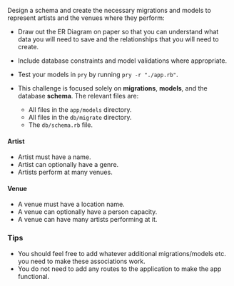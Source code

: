 Design a schema and create the necessary migrations and models to represent artists and the venues where they perform:
* Draw out the ER Diagram on paper so that you can understand what data you will need to save and the relationships that you will need to create.
* Include database constraints and model validations where appropriate.
* Test your models in `pry` by running `pry -r "./app.rb"`.

* This challenge is focused solely on **migrations**, **models**, and the database **schema**. The relevant files are:
  - All files in the `app/models` directory.
  - All files in the `db/migrate` directory.
  - The `db/schema.rb` file.

#### Artist

* Artist must have a name.
* Artist can optionally have a genre.
* Artists perform at many venues.

#### Venue

* A venue must have a location name.
* A venue can optionally have a person capacity.
* A venue can have many artists performing at it.

### Tips

* You should feel free to add whatever additional migrations/models etc. you need to make these associations work.
* You do not need to add any routes to the application to make the app functional.
